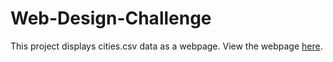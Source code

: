 # Web-Design-Challenge

This project displays cities.csv data as a webpage. View the webpage <a href="https://arleonard14.github.io/Web-Design-Challenge/">here</a>.
